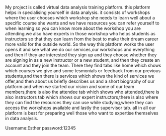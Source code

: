 My project is called virtual data analysis training platform. this platform helps in specialising yourself in data analysis. it consists of workshops where the user chooses which workshop she 
needs to learn well about a specific course she wants and we have resources you can refer yourself to when learning so you can know more about the workshop you are attending.we also have 
experts in those workshop who helps students as instructors so that they can learn from the best to make their dream career more valid for the outside world.
So the way this platform works the user opens it and see what we do our services,our workshops and everything and then if they are interested they sign up and they choose whether they are 
signing in as a new instructor or a new student, and then they create an account and they join the team. There they find tabs like home which shows which courses we give and some tesmonials
or feedback from our previous students,and then there is services which shows the kind of services we offer,and then about us briefly describes us and a short biography of our platform and when
we started our vision and some of our team members,there is also the attendee tab which shows who attended,there is also instructors tab which shows our expert instructors,there is also where 
they can find the resources they can use while studying,where they can access the workshops available and lastly the supervisor tab.
all in all our platform is best for preparing well those who want to expertise themselves in data analysis.

Username:Esther
password:12345

